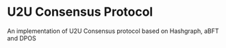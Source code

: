 # U2U Consensus Protocol

An implementation of U2U Consensus protocol based on Hashgraph, aBFT and DPOS


